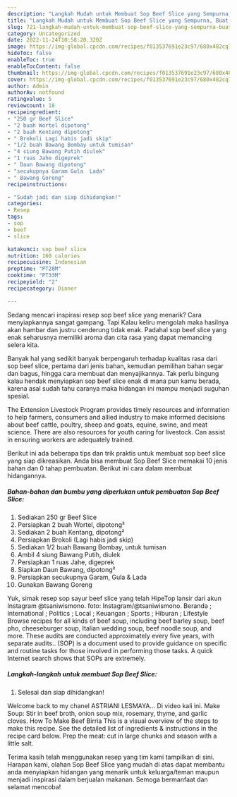 ```yaml
---
description: "Langkah Mudah untuk Membuat Sop Beef Slice yang Sempurna, Buat Buka Puasa Bikin Ngiler"
title: "Langkah Mudah untuk Membuat Sop Beef Slice yang Sempurna, Buat Buka Puasa Bikin Ngiler"
slug: 721-langkah-mudah-untuk-membuat-sop-beef-slice-yang-sempurna-buat-buka-puasa-bikin-ngiler
category: Uncategorized
date: 2022-11-24T10:58:20.320Z
image: https://img-global.cpcdn.com/recipes/f013537691e23c97/680x482cq70/sop-beef-slice-foto-resep-utama.jpg
hideToc: false
enableToc: true
enableTocContent: false
thumbnail: https://img-global.cpcdn.com/recipes/f013537691e23c97/680x482cq70/sop-beef-slice-foto-resep-utama.jpg
cover: https://img-global.cpcdn.com/recipes/f013537691e23c97/680x482cq70/sop-beef-slice-foto-resep-utama.jpg
author: Admin
authorAv: notfound
ratingvalue: 5
reviewcount: 18
recipeingredient:
- "250 gr Beef Slice"
- "2 buah Wortel dipotong"
- "2 buah Kentang dipotong"
- " Brokoli Lagi habis jadi skip"
- "1/2 buah Bawang Bombay untuk tumisan"
- "4 siung Bawang Putih diulek"
- "1 ruas Jahe digeprek"
- " Daun Bawang dipotong"
- "secukupnya Garam Gula  Lada"
- " Bawang Goreng"
recipeinstructions:

- "Sudah jadi dan siap dihidangkan!"
categories:
- Resep
tags:
- sop
- beef
- slice

katakunci: sop beef slice 
nutrition: 160 calories
recipecuisine: Indonesian
preptime: "PT28M"
cooktime: "PT33M"
recipeyield: "2"
recipecategory: Dinner

---
```



Sedang mencari inspirasi resep sop beef slice yang menarik? Cara menyiapkannya sangat gampang. Tapi Kalau keliru mengolah maka hasilnya akan hambar dan justru cenderung tidak enak. Padahal sop beef slice yang enak seharusnya memiliki aroma dan cita rasa yang dapat memancing selera kita.


Banyak hal yang sedikit banyak berpengaruh terhadap kualitas rasa dari sop beef slice, pertama dari jenis bahan, kemudian pemilihan bahan segar dan bagus, hingga cara membuat dan menyajikannya. Tak perlu bingung kalau hendak menyiapkan sop beef slice enak di mana pun kamu berada, karena asal sudah tahu caranya maka hidangan ini mampu menjadi suguhan spesial.

The Extension Livestock Program provides timely resources and information to help farmers, consumers and allied industry to make informed decisions about beef cattle, poultry, sheep and goats, equine, swine, and meat science. There are also resources for youth caring for livestock. Can assist in ensuring workers are adequately trained.


Berikut ini ada beberapa tips dan trik praktis untuk membuat sop beef slice yang siap dikreasikan. Anda bisa membuat Sop Beef Slice memakai 10 jenis bahan dan 0 tahap pembuatan. Berikut ini cara dalam membuat hidangannya.

<!--inarticleads1-->

##### Bahan-bahan dan bumbu yang diperlukan untuk pembuatan Sop Beef Slice:

1. Sediakan 250 gr Beef Slice
1. Persiapkan 2 buah Wortel, dipotong²
1. Sediakan 2 buah Kentang, dipotong²
1. Persiapkan  Brokoli (Lagi habis jadi skip)
1. Sediakan 1/2 buah Bawang Bombay, untuk tumisan
1. Ambil 4 siung Bawang Putih, diulek
1. Persiapkan 1 ruas Jahe, digeprek
1. Siapkan  Daun Bawang, dipotong²
1. Persiapkan secukupnya Garam, Gula &amp; Lada
1. Gunakan  Bawang Goreng


Yuk, simak resep sop sayur beef slice yang telah HipeTop lansir dari akun Instagram @tsaniwismono. foto: Instagram/@tsaniwismono. Beranda ; International ; Politics ; Local ; Keuangan ; Sports ; Hiburan ; Lifestyle Browse recipes for all kinds of beef soup, including beef barley soup, beef pho, cheeseburger soup, Italian wedding soup, beef noodle soup, and more. These audits are conducted approximately every five years, with separate audits.. (SOP) is a document used to provide guidance on specific and routine tasks for those involved in performing those tasks. A quick Internet search shows that SOPs are extremely. 

<!--inarticleads2-->

##### Langkah-langkah untuk membuat Sop Beef Slice:


1. Selesai dan siap dihidangkan!

Welcome back to my chanel ASTRIANI LESMAYA… Di video kali ini. Make Soup: Stir in beef broth, onion soup mix, rosemary, thyme, and garlic cloves. How To Make Beef Birria This is a visual overview of the steps to make this recipe. See the detailed list of ingredients &amp; instructions in the recipe card below. Prep the meat: cut in large chunks and season with a little salt. 

Terima kasih telah menggunakan resep yang tim kami tampilkan di sini. Harapan kami, olahan Sop Beef Slice yang mudah di atas dapat membantu anda menyiapkan hidangan yang menarik untuk keluarga/teman maupun menjadi inspirasi dalam berjualan makanan. Semoga bermanfaat dan selamat mencoba!
